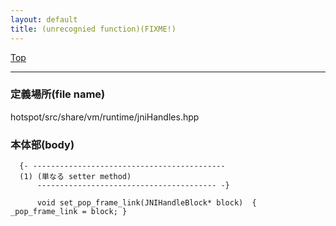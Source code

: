 ```yaml
---
layout: default
title: (unrecognied function)(FIXME!)
---
```

[Top](../index.html)

--- 
### 定義場所(file name)
hotspot/src/share/vm/runtime/jniHandles.hpp


### 本体部(body)
```
  {- -------------------------------------------
  (1) (単なる setter method)
      ---------------------------------------- -}

	  void set_pop_frame_link(JNIHandleBlock* block)  { _pop_frame_link = block; }
	
```



